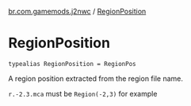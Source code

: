 [br.com.gamemods.j2nwc](index.md) / [RegionPosition](./-region-position.md)

# RegionPosition

`typealias RegionPosition = RegionPos`

A region position extracted from the region file name.

`r.-2.3.mca` must be `Region(-2,3)` for example

